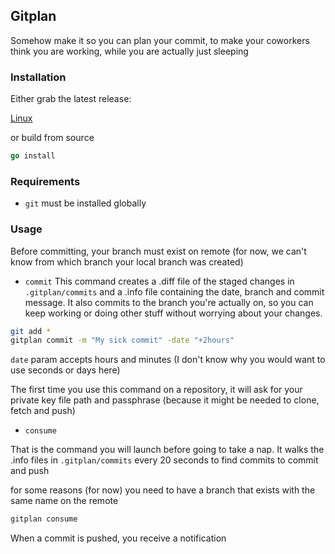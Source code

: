 ## Gitplan
Somehow make it so you can plan your commit, to make your coworkers think you are working, while you are actually just sleeping


### Installation

Either grab the latest release:

[Linux](https://github.com/agranjeon/gitplan/releases/download/0.0.2/gitplan)

or build from source
```go
go install
```

### Requirements
- `git` must be installed globally

### Usage

Before committing, your branch must exist on remote (for now, we can't know from which branch your local branch was created)

* `commit`
This command creates a .diff file of the staged changes in `.gitplan/commits` and a .info file containing the date, branch and commit message. It also commits to the branch you're actually on, so you can keep working or doing other stuff without worrying about your changes.

```sh
git add *
gitplan commit -m "My sick commit" -date "+2hours"
```
`date` param accepts hours and minutes (I don't know why you would want to use seconds or days here)

The first time you use this command on a repository, it will ask for your private key file path and passphrase (because it might be needed to clone, fetch and push)

* `consume`

That is the command you will launch before going to take a nap. It walks the .info files in `.gitplan/commits` every 20 seconds to find commits to commit and push

for some reasons (for now) you need to have a branch that exists with the same name on the remote 
```sh
gitplan consume
```

When a commit is pushed, you receive a notification
